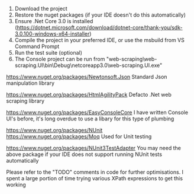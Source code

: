 1. Download the project 
2. Restore the nuget packages (if your IDE doesn't do this automatically)
3. Ensure .Net Core 3.0 is installed (https://dotnet.microsoft.com/download/dotnet-core/thank-you/sdk-3.0.100-windows-x64-installer)
4. Compile the project in your preferred IDE, or use the msbuild from VS Command Prompt
5. Run the test suite (optional)
6. The Console project can be run from "web-scraping\web-scraping.UI\bin\Debug\netcoreapp3.0\web-scraping.UI.exe"

https://www.nuget.org/packages/Newtonsoft.Json
Standard Json manipulation library

https://www.nuget.org/packages/HtmlAgilityPack
Defacto .Net web scraping library

https://www.nuget.org/packages/EasyConsoleCore
I have written Console UI's before, it's long overdue to use a libary for this type of plumbing

https://www.nuget.org/packages/NUnit
https://www.nuget.org/packages/Moq
Used for Unit testing

https://www.nuget.org/packages/NUnit3TestAdapter
You may need the above package if your IDE does not support running NUnit tests automatically

Please refer to the "TODO" comments in code for further optimisations.
I spent a large portion of time trying various XPath expressions to get this working
